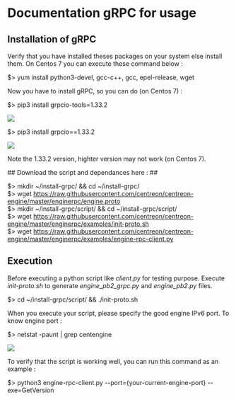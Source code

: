 # Documentation gRPC for usage #

## Installation of gRPC ##

Verify that you have installed theses packages on your system else install them. On Centos 7 you can execute these command below :

$> yum install python3-devel, gcc-c++, gcc, epel-release, wget

Now you have to install gRPC, so you can do (on Centos 7) :

$> pip3 install grpcio-tools=1.33.2

<img src="https://zupimages.net/up/21/18/900w.png" />

$> pip3 install grpcio==1.33.2

<img src="https://zupimages.net/up/21/18/dkto.png" />

Note the 1.33.2 version, highter version may not work (on Centos 7).

## Download the script and dependances here : ##

$> mkdir ~/install-grpc/ && cd ~/install-grpc/ </br>
$> wget https://raw.githubusercontent.com/centreon/centreon-engine/master/enginerpc/engine.proto </br>
$> mkdir ~/install-grpc/script/ && cd ~/install-grpc/script/ </br>
$> wget https://raw.githubusercontent.com/centreon/centreon-engine/master/enginerpc/examples/init-proto.sh </br>
$> wget https://raw.githubusercontent.com/centreon/centreon-engine/master/enginerpc/examples/engine-rpc-client.py

## Execution ##

Before executing a python script like *client.py* for testing purpose. 
Execute *init-proto.sh* to generate *engine_pb2_grpc.py* and *engine_pb2.py* files.

$> cd ~/install-grpc/script/ && ./init-proto.sh

When you execute your script, please specify the good engine IPv6 port.
To know engine port :

$> netstat -paunt | grep centengine

<img src="https://zupimages.net/up/21/18/bba2.png" />

To verify that the script is working well, you can run this command as an example : 

$> python3 engine-rpc-client.py --port={your-current-engine-port} --exe=GetVersion



